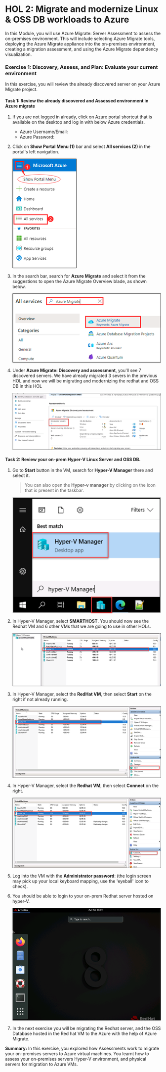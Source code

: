 # HOL 2: Migrate and modernize Linux & OSS DB workloads to Azure


In this Module, you will use Azure Migrate: Server Assessment to assess the on-premises environment. This will include selecting Azure Migrate tools, deploying the Azure Migrate appliance into the on-premises environment, creating a migration assessment, and using the Azure Migrate dependency visualization.

### Exercise 1: Discovery, Assess, and Plan: Evaluate your current environment

In this exercise, you will review the already discovered server on your Azure Migrate project.

#### Task 1: Review the already discovered and Assessed environment in Azure migrate

1. If you are not logged in already, click on Azure portal shortcut that is available on the desktop and log in with below Azure credentials.
    * Azure Username/Email: <inject key="AzureAdUserEmail"></inject> 
    * Azure Password: <inject key="AzureAdUserPassword"></inject>

2. Click on **Show Portal Menu (1)** bar and select **All services (2)** in the portal's left navigation.
 
    ![Screenshot of the All services overview blade.](Images/Allservices.png "Allservices Overview blade")

3. In the search bar, search for **Azure Migrate** and select it from the suggestions to open the Azure Migrate Overview blade, as shown below. 
 
    ![Screenshot of the Azure migrate overview blade.](Images/Azmigrate.png "Azmigrate Overview blade")

4. Under **Azure Migrate: Discovery and assessment**, you'll see 7 discovered servers. We have already migrated 3 severs in the previous HOL and now we will be migrating and modernizing the redhat and OSS DB in this HOL
 
    ![](Images/newhol2.png)
 
#### Task 2: Review your on-prem Hyper-V Linux Server and OSS DB.
 
1. Go to **Start** button in the VM, search for **Hyper-V Manager** there and select it. 

   > You can also open the **Hyper-v manager** by clicking on the icon that is present in the taskbar. 

     ![Screenshot of Hyper-V Manager, with the 'Hyper-V Manager' action highlighted.](Images/hyper-v-manager.png "Hyperv Manager")
     
1. In Hyper-V Manager, select **SMARTHOST<inject key="DeploymentID" enableCopy="false" />**. You should now see the Redhat VM and 6 other VMs that we are going to use in other HOLs.

     ![Screenshot of Hyper-V Manager on the SmartHotelHost.](Images/redhatnew.png "Hyper-V Manager")
     
1. In Hyper-V Manager, select the **RedHat VM**, then select **Start** on the right if not already running.

   ![Screenshot of Hyper-V Manager showing the start button for the Azure Migrate appliance.](Images/startredhat.png "Start AzureMigrateAppliance")

1. In Hyper-V Manager, select the **Redhat VM**, then select **Connect** on the right.

    ![Screenshot of Hyper-V Manager showing the connect button for the Azure Migrate appliance.](Images/connectredhat.png "Connect to AzureMigrateAppliance")

1. Log into the VM with the **Administrator password**: **<inject key="SmartHotelHost Admin Password" />** (the login screen may pick up your local keyboard mapping, use the 'eyeball' icon to check).

1. You should be able to login to your on-prem Redhat server hosted on hyper-V. 

    ![Screenshot of the Azure Migrate appliance terms of use.](Images/redhathome.png "Desktop shortcut")

1. In the next exercise you will be migrating the Redhat server, and the OSS Database hosted in the Red hat VM to the Azure with the help of Azure Migrate.  
    

**Summary:** In this exercise, you explored how Assessments work to migrate your on-premises servers to Azure virtual machines. You learnt how to assess your on-premises servers Hyper-V environment, and physical servers for migration to Azure VMs.
